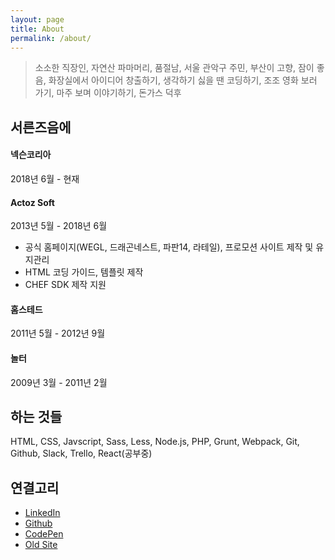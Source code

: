 ```yaml
---
layout: page
title: About
permalink: /about/
---
```


> 소소한 직장인, 자연산 파마머리, 품절남, 서울 관악구 주민, 부산이 고향, 잠이 좋음, 화장실에서 아이디어 창출하기, 생각하기 싫을 땐 코딩하기, 조조 영화 보러 가기, 마주 보며 이야기하기, 돈가스 덕후

## 서른즈음에

#### 넥슨코리아

2018년 6월 - 현재

#### Actoz Soft

2013년 5월 - 2018년 6월

- 공식 홈페이지(WEGL, 드래곤네스트, 파판14, 라테일), 프로모션 사이트 제작 및 유지관리
- HTML 코딩 가이드, 템플릿 제작
- CHEF SDK 제작 지원

#### 홈스테드

2011년 5월 - 2012년 9월

#### 놀터

2009년 3월 - 2011년 2월

## 하는 것들

HTML, CSS, Javscript, Sass, Less, Node.js, PHP, Grunt, Webpack, Git, Github, Slack, Trello, React(공부중)

## 연결고리

- [LinkedIn](https://www.linkedin.com/in/moonspam)
- [Github](https://github.com/moonspam)
- [CodePen](https://codepen.io/moonspam/)
- [Old Site](http://iluku.net/)
